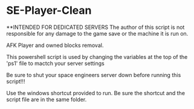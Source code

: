 SE-Player-Clean
===============
**INTENDED FOR DEDICATED SERVERS
The author of this script is not responsible for any damage to the game save or the machine it is run on.

AFK Player and owned blocks removal.

This powershell script is used by changing the variables at the top of the 'ps1' file to mactch your server settings

Be sure to shut your space engineers server down before running this script!!!

Use the windows shortcut provided to run. Be sure the shortcut and the script file are in the same folder.
